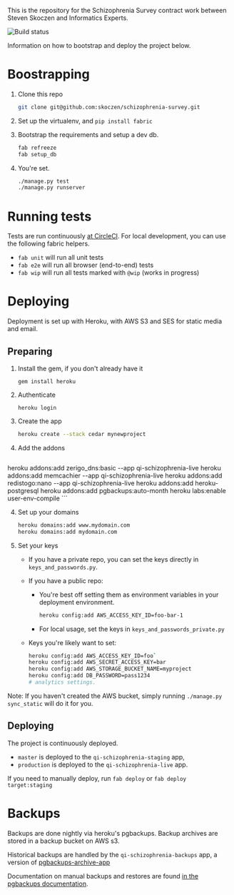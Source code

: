 This is the repository for the Schizophrenia Survey contract work between Steven Skoczen and Informatics Experts.

![Build status](https://circleci.com/gh/skoczen/schizophrenia-survey.png?circle-token=:circle-token)

Information on how to bootstrap and deploy the project below.


Boostrapping
============

1. Clone this repo
	
	```bash
	git clone git@github.com:skoczen/schizophrenia-survey.git
	```

2. Set up the virtualenv, and `pip install fabric`

3. Bootstrap the requirements and setup a dev db.
	
	```bash
    fab refreeze
    fab setup_db
	```

4. You're set. 
	
	```bash
    ./manage.py test
	./manage.py runserver
	```


Running tests
=============

Tests are run continuously [at CircleCI](https://circleci.com/gh/skoczen/schizophrenia-survey/tree/master).  For local development, you can use the following fabric helpers.

- `fab unit` will run all unit tests
- `fab e2e` will run all browser (end-to-end) tests
- `fab wip` will run all tests marked with `@wip` (works in progress)


Deploying
=========

Deployment is set up with Heroku, with AWS S3 and SES for static media and email.


Preparing
---------


1. Install the gem, if you don't already have it

	```gem install heroku```

2. Authenticate

	```heroku login```

3. Create the app
	
	```bash
	heroku create --stack cedar mynewproject
	```

3. Add the addons

	```bash
heroku addons:add zerigo_dns:basic --app qi-schizophrenia-live
heroku addons:add memcachier --app qi-schizophrenia-live
heroku addons:add redistogo:nano --app qi-schizophrenia-live
heroku addons:add heroku-postgresql
heroku addons:add pgbackups:auto-month
heroku labs:enable user-env-compile 
	```

4. Set up your domains

	```bash
	heroku domains:add www.mydomain.com
	heroku domains:add mydomain.com
	```

5. Set your keys

	* If you have a private repo, you can set the keys directly in `keys_and_passwords.py`.
	* If you have a public repo:
		* You're best off setting them as environment variables in your deployment environment.  
			```bash
			heroku config:add AWS_ACCESS_KEY_ID=foo-bar-1
			```
		* For local usage, set the keys in `keys_and_passwords_private.py`

	* Keys you're likely want to set:

		```bash
		heroku config:add AWS_ACCESS_KEY_ID=foo`
		heroku config:add AWS_SECRET_ACCESS_KEY=bar
		heroku config:add AWS_STORAGE_BUCKET_NAME=myproject
		heroku config:add DB_PASSWORD=pass1234
		# analytics settings.
		```


Note: If you haven't created the AWS bucket, simply running `./manage.py sync_static` will do it for you.


Deploying
---------

The project is continuously deployed.

* `master` is deployed to the `qi-schizophrenia-staging` app,
* `production` is deployed to the `qi-schizophrenia-live` app.

If you need to manually deploy, run `fab deploy`  or `fab deploy target:staging`


Backups
=======

Backups are done nightly via heroku's pgbackups.  Backup archives are stored in a backup bucket on AWS s3.

Historical backups are handled by the `qi-schizophrenia-backups` app, a version of [pgbackups-archive-app](https://github.com/kbaum/pgbackups-archive-app)

Documentation on manual backups and restores are found [in the pgbackups documentation](https://devcenter.heroku.com/articles/pgbackups#import-export).
